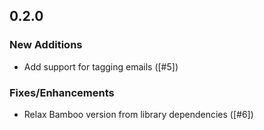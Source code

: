 ## 0.2.0

### New Additions

* Add support for tagging emails ([#5])

### Fixes/Enhancements

* Relax Bamboo version from library dependencies ([#6])
